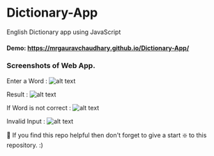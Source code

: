 # Dictionary-App
English Dictionary app using JavaScript

#### Demo: https://mrgauravchaudhary.github.io/Dictionary-App/

### Screenshots of Web App.

Enter a Word : 
![alt text](https://github.com/mrgauravchaudhary/Dictionary-App/blob/master/Images/1.png)

Result : 
![alt text](https://github.com/mrgauravchaudhary/Dictionary-App/blob/master/Images/2.png)

If Word is not correct : 
![alt text](https://github.com/mrgauravchaudhary/Dictionary-App/blob/master/Images/3.png)

Invalid Input : 
![alt text](https://github.com/mrgauravchaudhary/Dictionary-App/blob/master/Images/4.png)



🙏 If you find this repo helpful then don't forget to give a start ❇️ to this repository. :)